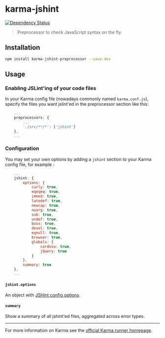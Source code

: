 # karma-jshint 
[![Dependency Status](https://david-dm.org/philzen/karma-jshint.png)](https://david-dm.org/philzen/karma-jshint)

> Preprocessor to check JavaScript syntax on the fly.

## Installation

```bash
npm install karma-jshint-preprocessor --save-dev
```

## Usage

### Enabling JSLint'ing of your code files

In your Karma config file (nowadays commonly named `karma.conf.js`),
specify the files you want jslint'ed in the preprocessor section like this:

``` javascript
    ...
    preprocessors: {
        ...
        './src/**/*': ['jshint']
    },
    ...
```

### Configuration

You may set your own options by adding a `jshint` section
to your Karma config file, for example :

``` javascript
    ...
    jshint: {
        options: {
            curly: true,
            eqeqeq: true,
            immed: true,
            latedef: true,
            newcap: true,
            noarg: true,
            sub: true,
            undef: true,
            boss: true,
            devel: true,
            eqnull: true,
            browser: true,
            globals: {
                cordova: true,
                jQuery: true
            }
        },
        summary: true
    },
    ...
```

#### `jshint.options`

An object with [JSHint config options].

#### `summary`

Show a summary of all jshint'ed files, aggregated across error types.

----

For more information on Karma see the [official Karma runner homepage].


[official Karma runner homepage]: http://karma-runner.github.com
[JSHint config options]: http://www.jshint.com/docs/options/
